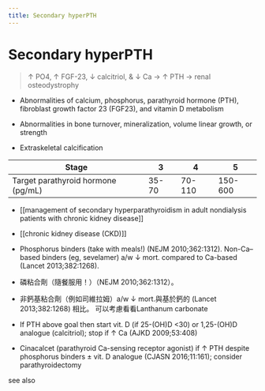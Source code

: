 ```yaml
---
title: Secondary hyperPTH
---
```

# Secondary hyperPTH

> ↑ PO4, ↑ FGF-23, ↓ calcitriol, & ↓ Ca → ↑ PTH → renal osteodystrophy

* Abnormalities of calcium, phosphorus, parathyroid hormone (PTH), fibroblast growth factor 23 (FGF23), and vitamin D metabolism

* Abnormalities in bone turnover, mineralization, volume linear growth, or strength

* Extraskeletal calcification


| Stage                              | 3     | 4      | 5       |
| ---                                | ---   | ---    | ---     |
| Target parathyroid hormone (pg/mL) | 35-70 | 70-110 | 150-600 |
* [[management of secondary hyperparathyroidism in adult nondialysis patients with chronic kidney disease]]
* [[chronic kidney disease (CKD)]]

* Phosphorus binders (take with meals!) (NEJM 2010;362:1312). Non-Ca–based binders (eg, sevelamer) a/w ↓ mort. compared to Ca-based (Lancet 2013;382:1268).
* 磷粘合劑（隨餐服用！）（NEJM 2010;362:1312）。
* 非鈣基粘合劑（例如司維拉姆）a/w ↓ mort.與基於鈣的 (Lancet 2013;382:1268) 相比。
可以考慮看看Lanthanum carbonate

* If PTH above goal then start vit. D (if 25-(OH)D <30) or 1,25-(OH)D analogue (calcitriol); stop if ↑ Ca (AJKD 2009;53:408)

* Cinacalcet (parathyroid Ca-sensing receptor agonist) if ↑ PTH despite phosphorus binders ± vit. D analogue (CJASN 2016;11:161); consider parathyroidectomy

see also
